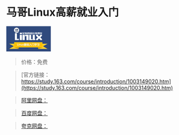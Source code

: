 # 马哥Linux高薪就业入门

![img](../../../assets/study163/free/6631549351792605273.png)

> 价格：免费

> [官方链接：https://study.163.com/course/introduction/1003149020.htm](https://study.163.com/course/introduction/1003149020.htm)

> [阿里网盘：]()

> [百度网盘：]()

> [夸克网盘：]()
